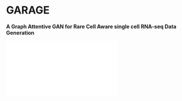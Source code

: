 # GARAGE
**A Graph Attentive GAN for Rare Cell Aware single cell RNA-seq Data Generation**

![garage_workflow](img/garage_workflow.pdf)
